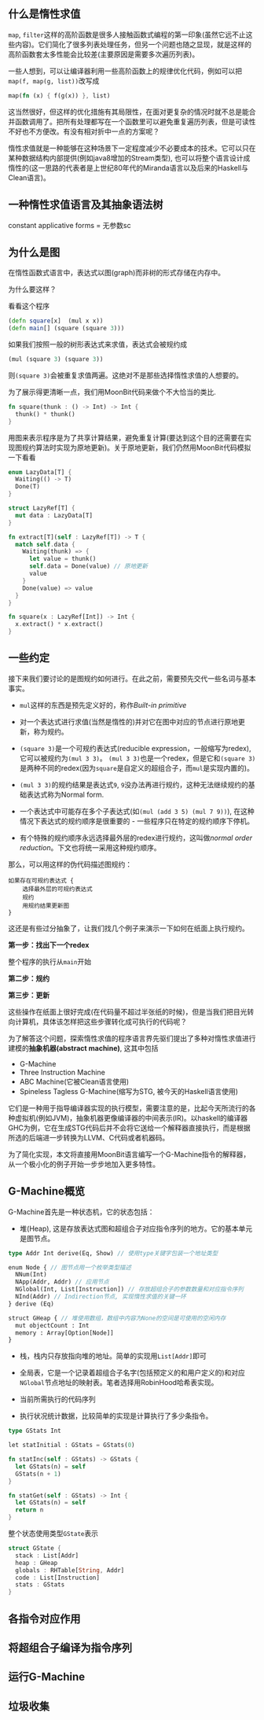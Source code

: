 ## 什么是惰性求值

`map`, `filter`这样的高阶函数是很多人接触函数式编程的第一印象(虽然它远不止这些内容)。它们简化了很多列表处理任务，但另一个问题也随之显现，就是这样的高阶函数套太多性能会比较差(主要原因是需要多次遍历列表)。

一些人想到，可以让编译器利用一些高阶函数上的规律优化代码，例如可以把`map(f, map(g, list))`改写成

```rust
map(fn (x) { f(g(x)) }, list)
```

这当然很好，但这样的优化措施有其局限性，在面对更复杂的情况时就不总是能合并函数调用了。把所有处理都写在一个函数里可以避免重复遍历列表，但是可读性不好也不方便改。有没有相对折中一点的方案呢？

惰性求值就是一种能够在这种场景下一定程度减少不必要成本的技术。它可以只在某种数据结构内部提供(例如java8增加的Stream类型), 也可以将整个语言设计成惰性的(这一思路的代表者是上世纪80年代的Miranda语言以及后来的Haskell与Clean语言)。

## 一种惰性求值语言及其抽象语法树



constant applicative forms = 无参数sc

## 为什么是图

在惰性函数式语言中，表达式以图(graph)而非树的形式存储在内存中。

为什么要这样？

看看这个程序

```clojure
(defn square[x]  (mul x x))
(defn main[] (square (square 3)))
```

如果我们按照一般的树形表达式来求值，表达式会被规约成

```clojure
(mul (square 3) (square 3))
```

则`(square 3)`会被重复求值两遍。这绝对不是那些选择惰性求值的人想要的。

为了展示得更清晰一点，我们用MoonBit代码来做个不大恰当的类比.

```rust
fn square(thunk : () -> Int) -> Int {
  thunk() * thunk()
}
```

用图来表示程序是为了共享计算结果，避免重复计算(要达到这个目的还需要在实现图规约算法时实现为原地更新)。关于原地更新，我们仍然用MoonBit代码模拟一下看看

```rust
enum LazyData[T] {
  Waiting(() -> T)
  Done(T)
}

struct LazyRef[T] {
  mut data : LazyData[T]
}

fn extract[T](self : LazyRef[T]) -> T {
  match self.data {
    Waiting(thunk) => {
      let value = thunk()
      self.data = Done(value) // 原地更新
      value
    }
    Done(value) => value
  }
}

fn square(x : LazyRef[Int]) -> Int {
  x.extract() * x.extract()
}
```

## 一些约定

接下来我们要讨论的是图规约如何进行。在此之前，需要预先交代一些名词与基本事实。

+ `mul`这样的东西是预先定义好的，称作*Built-in primitive*

+ 对一个表达式进行求值(当然是惰性的)并对它在图中对应的节点进行原地更新，称为规约。

+ `(square 3)`是一个可规约表达式(reducible expression，一般缩写为redex), 它可以被规约为`(mul 3 3)`。 `(mul 3 3)`也是一个redex，但是它和`(square 3)`是两种不同的redex(因为`square`是自定义的超组合子，而`mul`是实现内置的)。

+ `(mul 3 3)`的规约结果是表达式`9`, `9`没办法再进行规约，这种无法继续规约的基础表达式称为Normal form.

+ 一个表达式中可能存在多个子表达式(如`(mul (add 3 5) (mul 7 9))`), 在这种情况下表达式的规约顺序是很重要的 - 一些程序只在特定的规约顺序下停机。

+ 有个特殊的规约顺序永远选择最外层的redex进行规约，这叫做*normal order reduction*。下文也将统一采用这种规约顺序。

那么，可以用这样的伪代码描述图规约：

```
如果存在可规约表达式 {
    选择最外层的可规约表达式
    规约
    用规约结果更新图
}
```

这还是有些过分抽象了，让我们找几个例子来演示一下如何在纸面上执行规约。

**第一步：找出下一个redex**

整个程序的执行从`main`开始

**第二步：规约**

**第三步：更新**

这些操作在纸面上很好完成(在代码量不超过半张纸的时候)，但是当我们把目光转向计算机，具体该怎样把这些步骤转化成可执行的代码呢？

为了解答这个问题，探索惰性求值的程序语言界先驱们提出了多种对惰性求值进行建模的**抽象机器(abstract machine)**, 这其中包括

+ G-Machine
+ Three Instruction Machine
+ ABC Machine(它被Clean语言使用)
+ Spineless Tagless G-Machine(缩写为STG, 被今天的Haskell语言使用)

它们是一种用于指导编译器实现的执行模型，需要注意的是，比起今天所流行的各种虚拟机(例如JVM)，抽象机器更像编译器的中间表示(IR)。以haskell的编译器GHC为例，它在生成STG代码后并不会将它送给一个解释器直接执行，而是根据所选的后端进一步转换为LLVM、C代码或者机器码。

为了简化实现，本文将直接用MoonBit语言编写一个G-Machine指令的解释器，从一个极小化的例子开始一步步地加入更多特性。

## G-Machine概览

G-Machine首先是一种状态机，它的状态包括：

+ 堆(Heap), 这是存放表达式图和超组合子对应指令序列的地方。它的基本单元是图节点。

```rust
type Addr Int derive(Eq, Show) // 使用type关键字包装一个地址类型

enum Node { // 图节点用一个枚举类型描述
  NNum(Int)
  NApp(Addr, Addr) // 应用节点
  NGlobal(Int, List[Instruction]) // 存放超组合子的参数数量和对应指令序列
  NInd(Addr) // Indirection节点, 实现惰性求值的关键一环
} derive (Eq)

struct GHeap { // 堆使用数组，数组中内容为None的空间是可使用的空闲内存
  mut objectCount : Int
  memory : Array[Option[Node]]
}
```

+ 栈，栈内只存放指向堆的地址。简单的实现用`List[Addr]`即可

+ 全局表，它是一个记录着超组合子名字(包括预定义的和用户定义的)和对应`NGlobal`节点地址的映射表。笔者选择用RobinHood哈希表实现。

+ 当前所需执行的代码序列

+ 执行状况统计数据，比较简单的实现是计算执行了多少条指令。

```rust
type GStats Int

let statInitial : GStats = GStats(0)

fn statInc(self : GStats) -> GStats {
  let GStats(n) = self
  GStats(n + 1)
}

fn statGet(self : GStats) -> Int {
  let GStats(n) = self
  return n
}
```

整个状态使用类型`GState`表示

```rust
struct GState {
  stack : List[Addr]
  heap : GHeap
  globals : RHTable[String, Addr]
  code : List[Instruction]
  stats : GStats
}
```

## 各指令对应作用



## 将超组合子编译为指令序列

## 运行G-Machine

## 垃圾收集